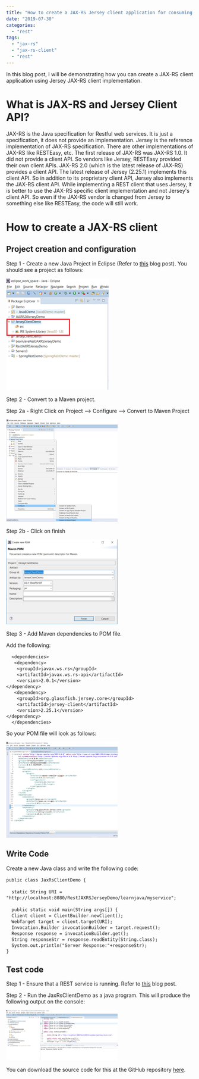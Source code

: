 ```yaml
---
title: "How to create a JAX-RS Jersey client application for consuming a REST service"
date: "2019-07-30"
categories: 
  - "rest"
tags: 
  - "jax-rs"
  - "jax-rs-client"
  - "rest"
---
```


In this blog post, I will be demonstrating how you can create a JAX-RS client application using Jersey JAX-RS client implementation.

# What is JAX-RS and Jersey Client API?

JAX-RS is the Java specification for Restful web services. It is just a specification, it does not provide an implementation. Jersey is the reference implementation of JAX-RS specification. There are other implementations of JAX-RS like RESTEasy, etc. The first release of JAX-RS was JAX-RS 1.0. It did not provide a client API. So vendors like Jersey, RESTEasy provided their own client APIs. JAX-RS 2.0 (which is the latest release of JAX-RS) provides a client API. The latest release of Jersey (2.25.1) implements this client API. So in addition to its proprietary client API, Jersey also implements the JAX-RS client API. While implementing a REST client that uses Jersey, it is better to use the JAX-RS specific client implementation and not Jersey's client API. So even if the JAX-RS vendor is changed from Jersey to something else like RESTEasy, the code will still work.

# How to create a JAX-RS client

## Project creation and configuration

Step 1 - Create a new Java Project in Eclipse (Refer to [this](https://learnjava.co.in/creating-a-basic-java-project-in-eclipse/) blog post). You should see a project as follows:

![](images/1-276x300.png)

Step 2 - Convert to a Maven project.

Step 2a - Right Click on Project --> Configure --> Convert to Maven Project

![](images/2-300x275.png)

Step 2b - Click on finish

![](images/3-300x228.png)

Step 3 - Add Maven dependencies to POM file.

Add the following:

```
  <dependencies>
   <dependency>
    <groupId>javax.ws.rs</groupId>
    <artifactId>javax.ws.rs-api</artifactId>
    <version>2.0.1</version>
</dependency>
   <dependency>
    <groupId>org.glassfish.jersey.core</groupId>
    <artifactId>jersey-client</artifactId>
    <version>2.25.1</version>
</dependency>
  </dependencies>
```

So your POM file will look as follows:

![](images/4-300x257.png)

## Write Code

Create a new Java class and write the following code:

```
public class JaxRsClientDemo {
  
  static String URI = "http://localhost:8080/RestJAXRSJerseyDemo/learnjava/myservice";

  public static void main(String args[]) {
  Client client = ClientBuilder.newClient();
  WebTarget target = client.target(URI);
  Invocation.Builder invocationBuilder = target.request();
  Response response = invocationBuilder.get();
  String responseStr = response.readEntity(String.class);
  System.out.println("Server Response:"+responseStr);
}
```

## Test code

Step 1 - Ensure that a REST service is running. Refer to [this](https://learnjava.co.in/how-to-create-a-rest-service-in-java-using-jax-rs-and-eclipse/) blog post.

Step 2 - Run the JaxRsClientDemo as a java program. This will produce the following output on the console:

![](images/5-300x135.png)

You can download the source code for this at the GitHub repository [here](https://github.com/learnjavawithreshma/JerseyClientDemo).
